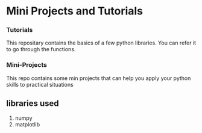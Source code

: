 # Mini Projects and Tutorials

### Tutorials
This repositary contains the basics of a few python libraries. You can refer it to go through the functions. 

### Mini-Projects
This repo contains some min projects that can help you apply your python skills to practical situations

## libraries used
1) numpy
2) matplotlib
